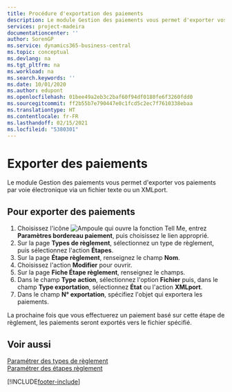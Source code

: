 ```yaml
---
title: Procédure d'exportation des paiements
description: Le module Gestion des paiements vous permet d'exporter vos paiements par voie électronique via un fichier texte ou un XMLport.
services: project-madeira
documentationcenter: ''
author: SorenGP
ms.service: dynamics365-business-central
ms.topic: conceptual
ms.devlang: na
ms.tgt_pltfrm: na
ms.workload: na
ms.search.keywords: ''
ms.date: 10/01/2020
ms.author: edupont
ms.openlocfilehash: 01bee49a2eb3c2baf60f94df0180fe6f3260fdd0
ms.sourcegitcommit: ff2b55b7e790447e0c1fcd5c2ec7f7610338ebaa
ms.translationtype: HT
ms.contentlocale: fr-FR
ms.lasthandoff: 02/15/2021
ms.locfileid: "5380301"
---
```

# <a name="export-payments"></a>Exporter des paiements
Le module Gestion des paiements vous permet d'exporter vos paiements par voie électronique via un fichier texte ou un XMLport.  

## <a name="to-export-payments"></a>Pour exporter des paiements  

1.  Choisissez l'icône ![Ampoule qui ouvre la fonction Tell Me](../../media/ui-search/search_small.png "Dites-moi ce que vous voulez faire"), entrez **Paramètres bordereau paiement**, puis choisissez le lien approprié.  
2.  Sur la page **Types de règlement**, sélectionnez un type de règlement, puis sélectionnez l'action **Étapes**.  
3.  Sur la page **Étape règlement**, renseignez le champ **Nom**.  
4.  Choisissez l'action **Modifier** pour ouvrir.  
5.  Sur la page **Fiche Étape règlement**, renseignez le champs.  
6.  Dans le champ **Type action**, sélectionnez l'option **Fichier** puis, dans le champ **Type exportation**, sélectionnez **État** ou l'action **XMLport**.  
7.  Dans le champ **N° exportation**, spécifiez l'objet qui exportera les paiements.  

La prochaine fois que vous effectuerez un paiement basé sur cette étape de règlement, les paiements seront exportés vers le fichier spécifié.  

## <a name="see-also"></a>Voir aussi  
 [Paramétrer des types de règlement](how-to-set-up-payment-classes.md)   
 [Paramétrer des étapes règlement](how-to-set-up-payment-steps.md)


[!INCLUDE[footer-include](../../includes/footer-banner.md)]